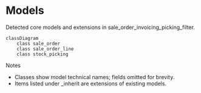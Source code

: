 # Models

Detected core models and extensions in sale_order_invoicing_picking_filter.

```mermaid
classDiagram
    class sale_order
    class sale_order_line
    class stock_picking
```

Notes
- Classes show model technical names; fields omitted for brevity.
- Items listed under _inherit are extensions of existing models.
